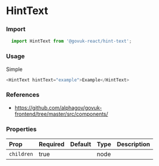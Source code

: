 HintText
========

### Import
```js
  import HintText from '@govuk-react/hint-text';
```
<!-- STORY -->

### Usage


Simple
```js
<HintText hintText="example">Example</HintText>
```

### References
- https://github.com/alphagov/govuk-frontend/tree/master/src/components/

### Properties
Prop | Required | Default | Type | Description
:--- | :------- | :------ | :--- | :----------
 `children` | true |  | node | 


